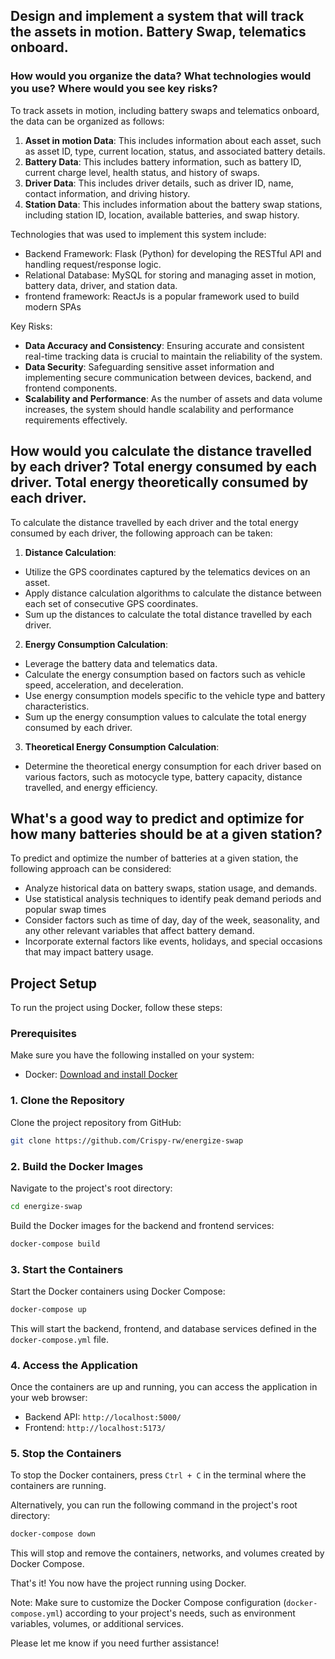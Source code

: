 ## Design and implement a system that will track the assets in motion. Battery Swap, telematics onboard. 
### How would you organize the data? What technologies would you use? Where would you see key risks?

To track assets in motion, including battery swaps and telematics onboard, the data can be organized as follows:

1. **Asset in motion Data**: This includes information about each asset, such as asset ID, type, current location, status, and associated battery details.
2. **Battery Data**: This includes battery information, such as battery ID, current charge level, health status, and history of swaps.
3. **Driver Data**: This includes driver details, such as driver ID, name, contact information, and driving history.
4. **Station Data**: This includes information about the battery swap stations, including station ID, location, available batteries, and swap history.

Technologies that was used to implement this system include:
- Backend Framework: Flask (Python) for developing the RESTful API and handling request/response logic.
- Relational Database: MySQL for storing and managing asset in motion, battery data, driver, and station data.
- frontend framework: ReactJs is a popular framework used to build modern SPAs

Key Risks:
- **Data Accuracy and Consistency**: Ensuring accurate and consistent real-time tracking data is crucial to maintain the reliability of the system.
- **Data Security**: Safeguarding sensitive asset information and implementing secure communication between devices, backend, and frontend components.
- **Scalability and Performance**: As the number of assets and data volume increases, the system should handle scalability and performance requirements effectively.

## How would you calculate the distance travelled by each driver? Total energy consumed by each driver. Total energy theoretically consumed by each driver.

To calculate the distance travelled by each driver and the total energy consumed by each driver, the following approach can be taken:

1. **Distance Calculation**:
- Utilize the GPS coordinates captured by the telematics devices on an asset.
- Apply distance calculation algorithms to calculate the distance between each set of consecutive GPS coordinates.
- Sum up the distances to calculate the total distance travelled by each driver.

2. **Energy Consumption Calculation**:
- Leverage the battery data and telematics data.
- Calculate the energy consumption based on factors such as vehicle speed, acceleration, and deceleration.
- Use energy consumption models specific to the vehicle type and battery characteristics.
- Sum up the energy consumption values to calculate the total energy consumed by each driver.

3. **Theoretical Energy Consumption Calculation**:
- Determine the theoretical energy consumption for each driver based on various factors, such as motocycle type, battery capacity, distance travelled, and energy efficiency.


## What's a good way to predict and optimize for how many batteries should be at a given station?

To predict and optimize the number of batteries at a given station, the following approach can be considered:

- Analyze historical data on battery swaps, station usage, and demands.
- Use statistical analysis techniques to identify peak demand periods and popular swap times
- Consider factors such as time of day, day of the week, seasonality, and any other relevant variables that affect battery demand.
- Incorporate external factors like events, holidays, and special occasions that may impact battery usage.

## Project Setup

To run the project using Docker, follow these steps:

### Prerequisites

Make sure you have the following installed on your system:
- Docker: [Download and install Docker](https://www.docker.com/get-started)

### 1. Clone the Repository

Clone the project repository from GitHub:

```bash
git clone https://github.com/Crispy-rw/energize-swap
```

### 2. Build the Docker Images

Navigate to the project's root directory:

```bash
cd energize-swap
```

Build the Docker images for the backend and frontend services:

```bash
docker-compose build
```

### 3. Start the Containers

Start the Docker containers using Docker Compose:

```bash
docker-compose up
```

This will start the backend, frontend, and database services defined in the `docker-compose.yml` file.

### 4. Access the Application

Once the containers are up and running, you can access the application in your web browser:

- Backend API: `http://localhost:5000/`
- Frontend: `http://localhost:5173/`

### 5. Stop the Containers

To stop the Docker containers, press `Ctrl + C` in the terminal where the containers are running.

Alternatively, you can run the following command in the project's root directory:

```bash
docker-compose down
```

This will stop and remove the containers, networks, and volumes created by Docker Compose.

That's it! You now have the project running using Docker.

Note: Make sure to customize the Docker Compose configuration (`docker-compose.yml`) according to your project's needs, such as environment variables, volumes, or additional services.

Please let me know if you need further assistance!